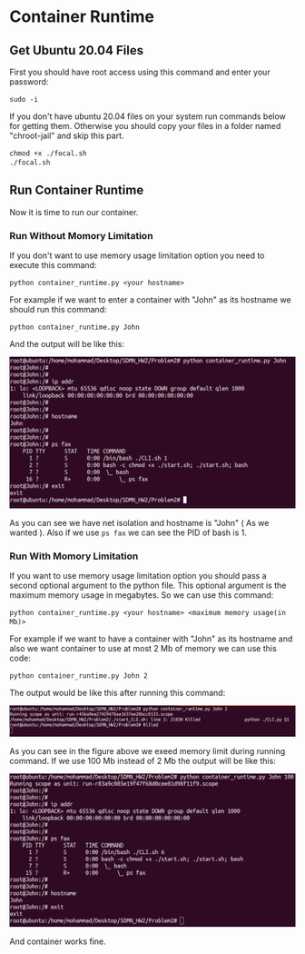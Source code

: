 # Container Runtime

## Get Ubuntu 20.04 Files

First you should have root access using this command and enter your password:

```console
sudo -i
```

If you don't have ubuntu 20.04 files on your system run commands below for getting them. Otherwise you should copy your files in a folder named "chroot-jail" and skip this part.

```console
chmod +x ./focal.sh
./focal.sh
```

## Run Container Runtime

Now it is time to run our container.

### Run Without Momory Limitation

If you don't want to use memory usage limitation option you need to execute this command:

```console
python container_runtime.py <your hostname>
```

For example if we want to enter a container with "John" as its hostname we should run this command:

```console
python container_runtime.py John
```

And the output will be like this:

![container runtime without memory limitation](fig1.png)

As you can see we have net isolation and hostname is "John" ( As we wanted ). Also if we use `ps fax` we can see the PID of bash is 1.

### Run With Momory Limitation

If you want to use memory usage limitation option you should pass a second optional argument to the python file. This optional argument is the maximum memory usage in megabytes. So we can use this command:

```console
python container_runtime.py <your hostname> <maximum memory usage(in Mb)>
```

For example if we want to have a container with "John" as its hostname and also we want container to use at most 2 Mb of memory we can use this code:

```console
python container_runtime.py John 2
```

The output would be like this after running this command:

![container runtime with memory limitation (limit exceeded)](fig2.png)

As you can see in the figure above we exeed memory limit during running command. If we use 100 Mb instead of 2 Mb the output will be like this:

![container runtime with memory limitation](fig3.png)

And container works fine.